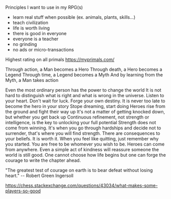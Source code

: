 Principles I want to use in my RPG(s)

- learn real stuff when possible (ex. animals, plants, skills...)
- teach civilization
- life is worth living
- there is good in everyone
- everyone is a teacher
- no grinding
- no ads or micro-transactions


Highest rating on all primals https://myprimals.com/



Through action, a Man becomes a Hero
Through death, a Hero becomes a Legend
Through time, a Legend becomes a Myth
And by learning from the Myth, a Man takes action




Even the most ordinary person has the power to change the world
It is not hard to distinguish what is right and what is wrong in the universe. Listen to your heart.
Don't wait for luck. Forge your own destiny.
It is never too late to become the hero in your story
Stope dreaming, start doing
Heroes rise from the ground and fight their way up
It's not a matter of getting knocked down, but whether you get back up
Continuous refinement, not strength or intelligence, is the key to unlocking your full potential
Strength does not come from winning. It's when you go through hardships and decide not to surrender, that's where you will find strength.
There are consequences to your beliefs. It is worth it.
When you feel like quitting, just remember why you started.
You are free to be whomever you wish to be.
Heroes can come from anywhere. Even a simple act of kindness will reassure someone the world is still good.
One cannot choose how life begins but one can forge the courage to write the chapter ahead.

"The greatest test of courage on earth is to bear defeat without losing heart." -- Robert Green Ingersoll


https://chess.stackexchange.com/questions/43034/what-makes-some-players-so-good
